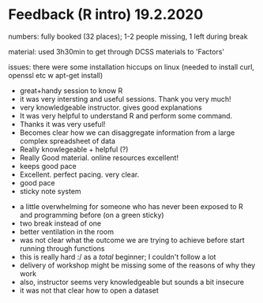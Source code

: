 
# Feedback (R intro) 19.2.2020

numbers: fully booked (32 places); 1-2 people missing, 1 left during break

material: used 3h30min to get through DCSS materials to 'Factors'

issues: there were some installation hiccups on linux (needed to install curl, openssl etc w apt-get install)


+ great+handy session to know R
+ it was very intersting and useful sessions. Thank you very much!
+ very knowledgeable instructor. gives good explanations
+ It was very helpful to understand R and perform some command.
+ Thanks it was very useful!
+ Becomes clear how we can disaggregate information from a large complex spreadsheet of data
+ Really knowlegeable + helpful (?)
+ Really Good material. online resources excellent!
+ keeps good pace
+ Excellent. perfect pacing. very clear.
+ good pace
+ sticky note system


- a little overwhelming for someone who has never been exposed to R and programming before (on a green sticky)
- two break instead of one
- better ventilation in the room
- was not clear what the outcome we are trying to achieve before start running through functions
- this is really hard :/ as a _total_ beginner; I couldn't follow a lot
- delivery of workshop might be missing some of the reasons of why they work
- also, instructor seems very knowledgeable but sounds a bit insecure
- it was not that clear how to open a dataset
